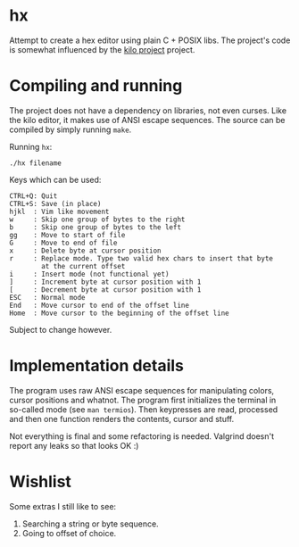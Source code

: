 # hx
Attempt to create a hex editor using plain C + POSIX libs. The project's code
is somewhat influenced by the [kilo project](https://github.com/antirez/kilo)
project.

# Compiling and running
The project does not have a dependency on libraries, not even curses. Like the
kilo editor, it makes use of ANSI escape sequences. The source can be compiled
by simply running `make`.

Running `hx`:

    ./hx filename

Keys which can be used:

    CTRL+Q: Quit
	CTRL+S: Save (in place)
	hjkl  : Vim like movement
	w     : Skip one group of bytes to the right
	b     : Skip one group of bytes to the left
	gg    : Move to start of file
	G     : Move to end of file
	x     : Delete byte at cursor position
	r     : Replace mode. Type two valid hex chars to insert that byte
	        at the current offset
	i     : Insert mode (not functional yet)
	]     : Increment byte at cursor position with 1
	[     : Decrement byte at cursor position with 1
	ESC   : Normal mode
	End   : Move cursor to end of the offset line
	Home  : Move cursor to the beginning of the offset line

Subject to change however.

# Implementation details
The program uses raw ANSI escape sequences for manipulating colors, cursor
positions and whatnot. The program first initializes the terminal in
so-called mode (see `man termios`). Then keypresses are read, processed
and then one function renders the contents, cursor and stuff.

Not everything is final and some refactoring is needed. Valgrind doesn't
report any leaks so that looks OK :)

# Wishlist
Some extras I still like to see:

1. Searching a string or byte sequence.
1. Going to offset of choice.
